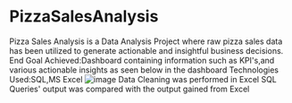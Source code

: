 # PizzaSalesAnalysis
Pizza Sales Analysis is a Data Analysis Project where raw pizza sales data has been utilized to generate actionable and insightful business decisions.
End Goal Achieved:Dashboard containing information such as KPI's,and various actionable insights as seen below in the dashboard
Technologies Used:SQL,MS Excel
![image](https://github.com/yashkava05/PizzaSalesAnalysis/assets/110620608/a821c4b6-63db-4547-98be-9345ce40a77a)
Data Cleaning was performed in Excel
SQL Queries' output was compared with the output gained from Excel

